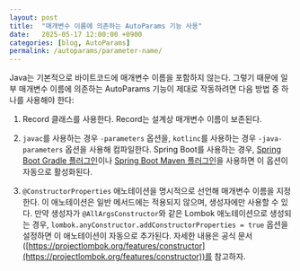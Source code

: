 ```yaml
---
layout: post
title:  "매개변수 이름에 의존하는 AutoParams 기능 사용"
date:   2025-05-17 12:00:00 +0900
categories: [blog, AutoParams]
permalink: /autoparams/parameter-name/
---
```


Java는 기본적으로 바이트코드에 매개변수 이름을 포함하지 않는다. 그렇기 때문에 일부 매개변수 이름에 의존하는 AutoParams 기능이 제대로 작동하려면 다음 방법 중 하나를 사용해야 한다:

<!--more-->

1. Record 클래스를 사용한다. Record는 설계상 매개변수 이름이 보존된다.

1. `javac`를 사용하는 경우 `-parameters` 옵션을, `kotlinc`를 사용하는 경우 `-java-parameters` 옵션을 사용해 컴파일한다. Spring Boot를 사용하는 경우, [Spring Boot Gradle 플러그인](https://docs.spring.io/spring-boot/gradle-plugin/reacting.html#reacting-to-other-plugins.java)이나 [Spring Boot Maven 플러그인](https://docs.spring.io/spring-boot/maven-plugin/using.html#using)을 사용하면 이 옵션이 자동으로 활성화된다.

1. `@ConstructorProperties` 애노테이션을 명시적으로 선언해 매개변수 이름을 지정한다. 이 애노테이션은 일반 메서드에는 적용되지 않으며, 생성자에만 사용할 수 있다. 만약 생성자가 `@AllArgsConstructor`와 같은 Lombok 애노테이션으로 생성되는 경우, `lombok.anyConstructor.addConstructorProperties = true` 옵션을 설정하면 이 애노테이션이 자동으로 추가된다. 자세한 내용은 공식 문서([https://projectlombok.org/features/constructor](https://projectlombok.org/features/constructor))를 참고하자.
